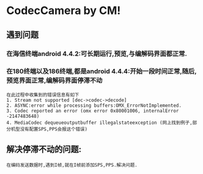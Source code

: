 # CodecCamera by CM!

## 遇到问题

### 在海信终端android 4.4.2:可长期运行,预览,与编解码界面都正常.

### 在180终端以及186终端,都是android 4.4.4:开始一段时间正常,随后,预览界面正常,编解码界面停滞不动
	在此过程中收集到的错误信息有如下
	1. Stream not supported [dec->codec->decode]
	2. ASYNC:error while processing buffers:OMX_ErrorNotImplemented.
	3. Codec reported an error (omx error 0x80001006, internalError -2147483648)
	4. MediaCodec dequeueoutputbuffer illegalstateexception (网上找到例子,部分机型没有配置SPS,PPS会报这个错误)

## 解决停滞不动的问题:
	在编码发送数据时,遇到I帧,就在I帧前添加SPS,PPS.解决问题.